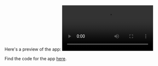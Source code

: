 Here's a preview of the app: <video src="https://github.com/user-attachments/assets/9f197336-a62c-4c95-81d9-9cb6271aac3f" />

Find the code for the app <a href="https://github.com/PranavBawgikar/dart-notes/blob/main/demo-apps/coffee-selector-app.dart">here</a>.

